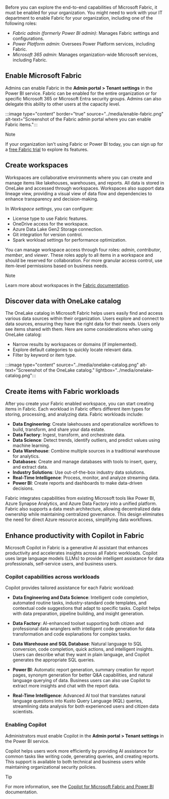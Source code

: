 Before you can explore the end-to-end capabilities of Microsoft Fabric, it must be enabled for your organization. You might need to work with your IT department to enable Fabric for your organization, including one of the following roles:

- _Fabric admin (formerly Power BI admin)_: Manages Fabric settings and configurations.
- _Power Platform admin_: Oversees Power Platform services, including Fabric.
- _Microsoft 365 admin_: Manages organization-wide Microsoft services, including Fabric.

## Enable Microsoft Fabric

Admins can enable Fabric in the **Admin portal > Tenant settings** in the Power BI service. Fabric can be enabled for the entire organization or for specific Microsoft 365 or Microsoft Entra security groups. Admins can also delegate this ability to other users at the capacity level.

:::image type="content" border="true" source="../media/enable-fabric.png" alt-text="Screenshot of the Fabric admin portal where you can enable Fabric items.":::

> [!NOTE]
> If your organization isn't using Fabric or Power BI today, you can sign up for a [free Fabric trial](/fabric/get-started/fabric-trial) to explore its features.

## Create workspaces

Workspaces are collaborative environments where you can create and manage items like lakehouses, warehouses, and reports. All data is stored in OneLake and accessed through workspaces. Workspaces also support data lineage view, providing a visual view of data flow and dependencies to enhance transparency and decision-making.

In _Workspace settings_, you can configure:

- License type to use Fabric features.
- OneDrive access for the workspace.
- Azure Data Lake Gen2 Storage connection.
- Git integration for version control.
- Spark workload settings for performance optimization.

You can manage workspace access through four roles: _admin_, _contributor_, _member_, and _viewer_. These roles apply to all items in a workspace and should be reserved for collaboration. For more granular access control, use item-level permissions based on business needs.

> [!NOTE]
> Learn more about workspaces in the [Fabric documentation](/fabric/get-started/workspaces).

## Discover data with OneLake catalog

The OneLake catalog in Microsoft Fabric helps users easily find and access various data sources within their organization. Users explore and connect to data sources, ensuring they have the right data for their needs. Users only see items shared with them. Here are some considerations when using OneLake catalog:

- Narrow results by workspaces or domains (if implemented).
- Explore default categories to quickly locate relevant data.
- Filter by keyword or item type.

:::image type="content" source="../media/onelake-catalog.png" alt-text="Screenshot of the OneLake catalog." lightbox="../media/onelake-catalog.png":::

## Create items with Fabric workloads

After you create your Fabric enabled workspace, you can start creating items in Fabric. Each workload in Fabric offers different item types for storing, processing, and analyzing data. Fabric workloads include:

- **Data Engineering**: Create lakehouses and operationalize workflows to build, transform, and share your data estate.
- **Data Factory**: Ingest, transform, and orchestrate data.
- **Data Science**: Detect trends, identify outliers, and predict values using machine learning.
- **Data Warehouse**: Combine multiple sources in a traditional warehouse for analytics.
- **Databases**: Create and manage databases with tools to insert, query, and extract data.
- **Industry Solutions**: Use out-of-the-box industry data solutions.
- **Real-Time Intelligence**: Process, monitor, and analyze streaming data.
- **Power BI**: Create reports and dashboards to make data-driven decisions.

Fabric integrates capabilities from existing Microsoft tools like Power BI, Azure Synapse Analytics, and Azure Data Factory into a unified platform. Fabric also supports a data mesh architecture, allowing decentralized data ownership while maintaining centralized governance. This design eliminates the need for direct Azure resource access, simplifying data workflows.

## Enhance productivity with Copilot in Fabric

Microsoft Copilot in Fabric is a generative AI assistant that enhances productivity and accelerates insights across all Fabric workloads. Copilot uses large language models (LLMs) to provide intelligent assistance for data professionals, self-service users, and business users.

### Copilot capabilities across workloads

Copilot provides tailored assistance for each Fabric workload:

- **Data Engineering and Data Science**: Intelligent code completion, automated routine tasks, industry-standard code templates, and contextual code suggestions that adapt to specific tasks. Copilot helps with data preparation, pipeline building, and insight generation.

- **Data Factory**: AI-enhanced toolset supporting both citizen and professional data wranglers with intelligent code generation for data transformation and code explanations for complex tasks.

- **Data Warehouse and SQL Database**: Natural language to SQL conversion, code completion, quick actions, and intelligent insights. Users can describe what they want in plain language, and Copilot generates the appropriate SQL queries.

- **Power BI**: Automatic report generation, summary creation for report pages, synonym generation for better Q&A capabilities, and natural language querying of data. Business users can also use Copilot to extract more insights and chat with the report data.

- **Real-Time Intelligence**: Advanced AI tool that translates natural language questions into Kusto Query Language (KQL) queries, streamlining data analysis for both experienced users and citizen data scientists.

### Enabling Copilot

Administrators must enable Copilot in the **Admin portal > Tenant settings** in the Power BI service.

Copilot helps users work more efficiently by providing AI assistance for common tasks like writing code, generating queries, and creating reports. This support is available to both technical and business users while maintaining organizational security policies.

> [!TIP]
> For more information, see the [Copilot for Microsoft Fabric and Power BI](/fabric/fundamentals/copilot-faq-fabric) documentation.
